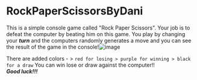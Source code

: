 # RockPaperScissorsByDani
This is a simple console game called "Rock Paper Scissors". Your job is to defeat the computer by beating him on this game.
You play by changing your ***turn*** and the computers randomly generates a move and you can see the result of the game in the console!![image](https://user-images.githubusercontent.com/122204463/214046835-0d1b671b-d5a7-4e2e-9323-2ad0d5be86c0.png)

There are added colors - > `red for losing > purple for winning > black for a draw`
You can win lose or draw against the computer!!    
***Good luck!!!***
